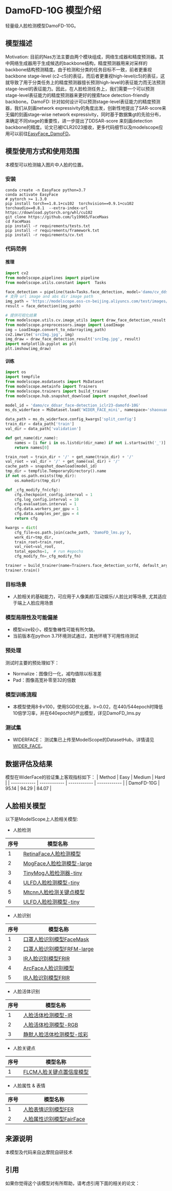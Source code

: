 
# DamoFD-10G 模型介绍
轻量级人脸检测模型DamoFD-10G。

## 模型描述
Motivation: 目前的Nas方法主要由两个模块组成，网络生成器和精度预测器。其中网络生成器用于生成候选的backbone结构，精度预测器用来对采样的backbone结构预测精度。由于检测和分类的任务目标不一致，前者更重视backbone stage-level (c2-c5)的表征，而后者更重视high-level(c5)的表征，这就导致了用于分类任务上的精度预测器擅长预测high-level的表征能力而无法预测stage-level的表征能力。因此，在人脸检测任务上，我们需要一个可以预测stage-level表征能力的精度预测器来更好的搜索face detection-friendly backbone。DamoFD: 针对如何设计可以预测stage-level表征能力的精度预测器，我们从刻画network expressivity的角度出发，创新性地提出了SAR-score来无偏的刻画stage-wise network expressivity，同时基于数据集gt的先验分布，来确定不同stage的重要性，进一步提出了DDSAR-score 来刻画detection backbone的精度。论文已被ICLR2023接收，更多代码细节以及modelscope应用可以前往[EasyFace_DamoFD](https://github.com/ly19965/FaceMaas/tree/master/face_project/face_detection/DamoFD)。

## 模型使用方式和使用范围
本模型可以检测输入图片中人脸的位置。

### 安装
```
conda create -n EasyFace python=3.7
conda activate EasyFace
# pytorch >= 1.3.0
pip install torch==1.8.1+cu102  torchvision==0.9.1+cu102 torchaudio==0.8.1  --extra-index-url https://download.pytorch.org/whl/cu102
git clone https://github.com/ly19965/FaceMaas
cd FaceMaas
pip install -r requirements/tests.txt 
pip install -r requirements/framework.txt
pip install -r requirements/cv.txt 
```
### 代码范例
#### 推理
```python
import cv2
from modelscope.pipelines import pipeline
from modelscope.utils.constant import  Tasks

face_detection = pipeline(task=Tasks.face_detection, model='damo/cv_ddsar_face-detection_iclr23-damofd-10G')
# 支持 url image and abs dir image path
img_path = 'https://modelscope.oss-cn-beijing.aliyuncs.com/test/images/face_detection2.jpeg' 
result = face_detection(img_path)

# 提供可视化结果
from modelscope.utils.cv.image_utils import draw_face_detection_result
from modelscope.preprocessors.image import LoadImage
img = LoadImage.convert_to_ndarray(img_path)
cv2.imwrite('srcImg.jpg', img)
img_draw = draw_face_detection_result('srcImg.jpg', result)
import matplotlib.pyplot as plt
plt.imshow(img_draw)
```

#### 训练
```python
import os
import tempfile
from modelscope.msdatasets import MsDataset
from modelscope.metainfo import Trainers
from modelscope.trainers import build_trainer
from modelscope.hub.snapshot_download import snapshot_download

model_id = 'damo/cv_ddsar_face-detection_iclr23-damofd-10G'
ms_ds_widerface = MsDataset.load('WIDER_FACE_mini', namespace='shaoxuan')  # remove '_mini' for full dataset

data_path = ms_ds_widerface.config_kwargs['split_config']
train_dir = data_path['train']
val_dir = data_path['validation']

def get_name(dir_name):
    names = [i for i in os.listdir(dir_name) if not i.startswith('_')]
    return names[0]

train_root = train_dir + '/' + get_name(train_dir) + '/'
val_root = val_dir + '/' + get_name(val_dir) + '/'
cache_path = snapshot_download(model_id)
tmp_dir = tempfile.TemporaryDirectory().name
if not os.path.exists(tmp_dir):
    os.makedirs(tmp_dir)

def _cfg_modify_fn(cfg):
    cfg.checkpoint_config.interval = 1
    cfg.log_config.interval = 10
    cfg.evaluation.interval = 1
    cfg.data.workers_per_gpu = 1
    cfg.data.samples_per_gpu = 4
    return cfg

kwargs = dict(
    cfg_file=os.path.join(cache_path, 'DamoFD_lms.py'),
    work_dir=tmp_dir,
    train_root=train_root,
    val_root=val_root,
    total_epochs=1,  # run #epochs
    cfg_modify_fn=_cfg_modify_fn)

trainer = build_trainer(name=Trainers.face_detection_scrfd, default_args=kwargs)
trainer.train()
```


### 目标场景
- 人脸相关的基础能力，可应用于人像美颜/互动娱乐/人脸比对等场景, 尤其适应于端上人脸应用场景


### 模型局限性及可能偏差
- 模型size较小，模型鲁棒性可能有所欠缺。
- 当前版本在python 3.7环境测试通过，其他环境下可用性待测试

### 预处理
测试时主要的预处理如下：
- Normalize：图像归一化，减均值除以标准差
- Pad：图像高宽补零至32的倍数

### 模型训练流程
- 本模型使用8卡v100，使用SGD优化器，lr=0.02，在440/544epoch时降低10倍学习率，并在640epoch时产出模型，详见DamoFD_lms.py

### 测试集
- WIDERFACE： 测试集已上传至ModelScope的DatasetHub，详情请见[WIDER_FACE](https://modelscope.cn/datasets/shaoxuan/WIDER_FACE)。

## 数据评估及结果
模型在WiderFace的验证集上客观指标如下：
| Method | Easy | Medium | Hard |
| ------------ | ------------ | ------------ | ------------ |
| DamoFD-10G | 95.14  | 94.29 | 84.07 |

## 人脸相关模型

以下是ModelScope上人脸相关模型:

- 人脸检测

| 序号 | 模型名称 |
| ------------ | ------------ |
| 1 | [RetinaFace人脸检测模型](https://modelscope.cn/models/damo/cv_resnet50_face-detection_retinaface/summary) |
| 2 | [MogFace人脸检测模型-large](https://modelscope.cn/models/damo/cv_resnet101_face-detection_cvpr22papermogface/summary) |
| 3 | [TinyMog人脸检测器-tiny](https://modelscope.cn/models/damo/cv_manual_face-detection_tinymog/summary) |
| 4 | [ULFD人脸检测模型-tiny](https://modelscope.cn/models/damo/cv_manual_face-detection_ulfd/summary) |
| 5 | [Mtcnn人脸检测关键点模型](https://modelscope.cn/models/damo/cv_manual_face-detection_mtcnn/summary) |
| 6 | [ULFD人脸检测模型-tiny](https://modelscope.cn/models/damo/cv_manual_face-detection_ulfd/summary) |


- 人脸识别

| 序号 | 模型名称 |
| ------------ | ------------ |
| 1 | [口罩人脸识别模型FaceMask](https://modelscope.cn/models/damo/cv_resnet_face-recognition_facemask/summary) |
| 2 | [口罩人脸识别模型FRFM-large](https://modelscope.cn/models/damo/cv_manual_face-recognition_frfm/summary) |
| 3 | [IR人脸识别模型FRIR](https://modelscope.cn/models/damo/cv_manual_face-recognition_frir/summary) |
| 4 | [ArcFace人脸识别模型](https://modelscope.cn/models/damo/cv_ir50_face-recognition_arcface/summary) |
| 5 | [IR人脸识别模型FRIR](https://modelscope.cn/models/damo/cv_manual_face-recognition_frir/summary) |

- 人脸活体识别

| 序号 | 模型名称 |
| ------------ | ------------ |
| 1 | [人脸活体检测模型-IR](https://modelscope.cn/models/damo/cv_manual_face-liveness_flir/summary) |
| 2 | [人脸活体检测模型-RGB](https://modelscope.cn/models/damo/cv_manual_face-liveness_flrgb/summary) |
| 3 | [静默人脸活体检测模型-炫彩](https://modelscope.cn/models/damo/cv_manual_face-liveness_flxc/summary) |

- 人脸关键点

| 序号 | 模型名称 |
| ------------ | ------------ |
| 1 | [FLCM人脸关键点置信度模型](https://modelscope.cn/models/damo/cv_manual_facial-landmark-confidence_flcm/summary) |

- 人脸属性 & 表情


| 序号 | 模型名称 |
| ------------ | ------------ |
| 1 | [人脸表情识别模型FER](https://modelscope.cn/models/damo/cv_vgg19_facial-expression-recognition_fer/summary) |
| 2 | [人脸属性识别模型FairFace](https://modelscope.cn/models/damo/cv_resnet34_face-attribute-recognition_fairface/summary) |

## 来源说明
本模型及代码来自达摩院自研技术

## 引用
如果你觉得这个该模型对有所帮助，请考虑引用下面的相关的论文：

```BibTeX
```


